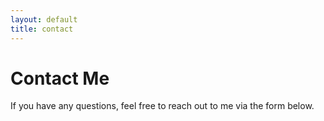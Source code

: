 ```yaml
---
layout: default
title: contact
---
```


<div >
  <h1>Contact Me</h1>
  <p>If you have any questions, feel free to reach out to me via the form below.</p>
  
  
  <!-- <form action="https://formspree.io/f/{your_form_id}" method="POST">
    <label for="name">Name:</label>
    <input type="text" id="name" name="name" required>
    
    <label for="email">Email:</label>
    <input type="email" id="email" name="email" required>
    
    <label for="message">Message:</label>
    <textarea id="message" name="message" rows="5" required></textarea>
    
    <button type="submit">Send</button>
  </form> -->
</div>
